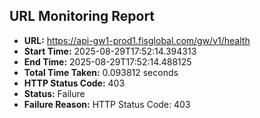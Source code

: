 ## URL Monitoring Report

- **URL:** https://api-gw1-prod1.fisglobal.com/gw/v1/health
- **Start Time:** 2025-08-29T17:52:14.394313
- **End Time:** 2025-08-29T17:52:14.488125
- **Total Time Taken:** 0.093812 seconds
- **HTTP Status Code:** 403
- **Status:** Failure
- **Failure Reason:** HTTP Status Code: 403
